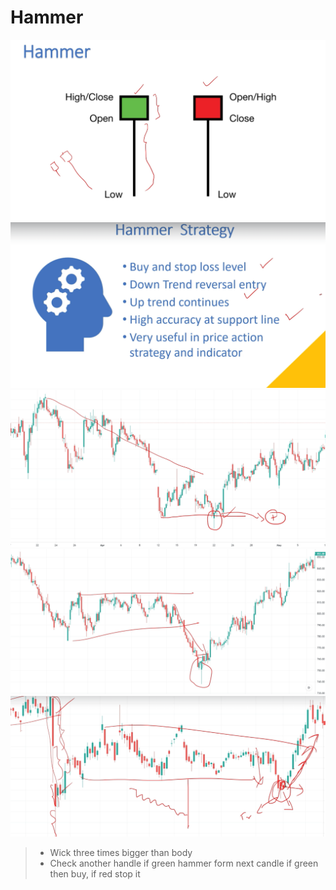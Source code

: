 # Hammer

![alt](img/1.png)
![alt](img/2.png)
![alt](img/3.png)
![alt](img/4.png)
![alt](img/5.png)

> - Wick three times bigger than body
> - Check another handle if green hammer form next candle if green then buy, if red stop it
